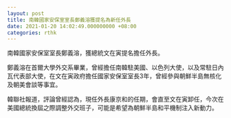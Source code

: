 ```yaml
---
layout: post
title: 南韓國家安保室室長鄭義溶獲提名為新任外長
date: 2021-01-20 14:02:49.000000000 +08:00
categories: rthk
---
```


南韓國家安保室室長鄭義溶，獲總統文在寅提名擔任外長。

鄭義溶在首爾大學外交系畢業，曾經擔任南韓駐美國、以色列大使，以及常駐日內瓦代表部大使，在文在寅政府擔任國家安保室室長3年，曾經參與朝鮮半島無核化及朝美會談等事宜。

韓聯社報道，評論曾經認為，現任外長康京和的任期，會直至文在寅卸任，今次在美國總統換屆之際調整外交班子，可能是希望為朝鮮半島和平機制注入新動力。
